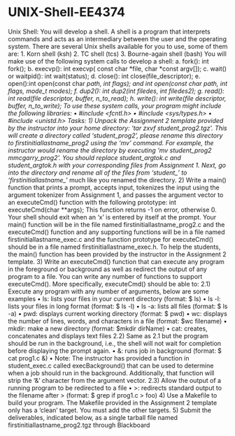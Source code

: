 # UNIX-Shell-EE4374
Unix Shell: You will develop a shell. A shell is a program that interprets commands and acts as an intermediary between the user and the operating system. There are several Unix shells available for you to use, some of them are: 1. Korn shell (ksh) 2. TC shell (tcs) 3. Bourne-again shell (bash) You will make use of the following system calls to develop a shell: a. fork(): int fork(); b. execvp(): int execvp( const char *file, char *const argv[]); c. wait() or waitpid(): int wait(status); d. close(): int close(file_descriptor); e. open():int open(const char *path, int flags); and int open(const char *path, int flags, mode_t modes); f. dup2(): int dup2(int filedes, int filedes2); g. read(): int read(file descriptor, buffer, n_to_read); h. write(): int write(file descriptor, buffer, n_to_write); To use these system calls, your program might include the following libraries: • #include &lt;fcntl.h> • #include &lt;sys/types.h> • #include &lt;unistd.h> Tasks: 1) Unpack the Assignment 2 template provided by the instructor into your home directory: ‘tar zxvf student_prog2.tgz’. This will create a directory called ‘student_prog2’, please rename this directory to firstinitiallastname_prog2 using the ‘mv’ command. For example, the instructor would rename the directory by executing ‘mv student_prog2 mmcgarry_prog2’. You should replace student_argtok.c and student_argtok.h with your corresponding files from  Assignment 1. Next, go into the directory and rename all of the files from ‘student_*’ to ‘firstinitiallastname_*’ much like you renamed the directory. 2) Write a main() function that prints a prompt, accepts input, tokenizes the input using the argument tokenizer from Assignment 1, and passes the argument vector to an executeCmd() function with the following prototype: int executeCmd(char **args); This function returns -1 on error, otherwise 0. Your shell should exit when an ‘x’ is entered by itself at the prompt. Your main() function will be in the file named firstinitiallastname_prog2.c and the executeCmd() function and any supporting functions will be in a file named firstinitiallastname_exec.c and the function prototype for executeCmd() should be in a file named firstinitiallastname_exec.h. To help the students, the main() function has been provided by the instructor in the Assignment 2 template. 3) Write an executeCmd() function that can execute any program in the foreground or background as well as redirect the output of any program to a file. You can write any number of functions to support executeCmd(). More specifically, executeCmd() should be able to: 2.1) Execute any program with any number of arguments, below are some examples • ls: lists your files in your current directory (format: $ ls) • ls -l: lists your files in long format (format: $ ls -l) • ls -a: lists all files (format: $ ls -a) • pwd: displays current working directory (format: $ pwd) • wc: displays the number of lines, words, and characters in a file (format: $wc filename) • mkdir: make a new directory (format: $mkdir dirName) • cat: creates, concatenates and displays text files 2.2) Same as 2.1 but the program should be run in the background, i.e., the shell will not wait for completion before displaying the prompt again. • &amp;: runs job in background (format: $ cat prog1.c &amp;) • Note: The instructor has provided a function in student_exec.c called execBackground() that can be used to determine when a job should run in the background. Additionally, that function will strip the ‘&amp;’ character from the argument vector. 2.3) Allow the output of a running program to be redirected to a file • >: redirects standard output to the filename after > (format: $ grep if prog1.c > foo) 4) Use a Makefile to build your program. The Makefile provided in the Assignment 2 template only has a ‘clean’ target. You must add the other targets. 5) Submit the deliverables, indicated below, as a single tarball file named firstinitiallastname_prog2.tgz through Blackboard
